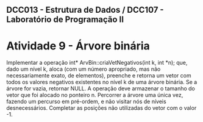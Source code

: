 ## DCC013 - Estrutura de Dados / DCC107 - Laboratório de Programação II
# Atividade 9 - Árvore binária

Implementar a operação int* ArvBin::criaVetNegativos(int k, int *n); que, dado um nível k, aloca (com um número apropriado, mas não necessariamente exato, de elementos), preenche e retorna um vetor com todos os valores negativos existentes no nível k de uma árvore binária. Se a árvore for vazia, retornar NULL. A operação deve armazenar o tamanho do vetor que foi alocado no ponteiro n. Percorrer a árvore uma única vez, fazendo um percurso em pré-ordem, e não visitar nós de níveis desnecessários. Completar as posições não utilizadas do vetor com o valor -1.




